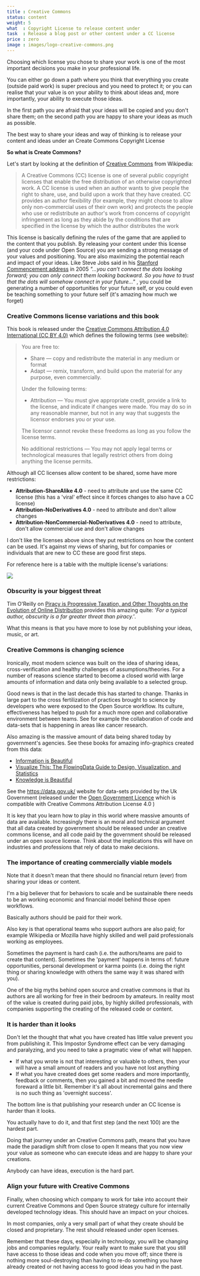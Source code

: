 ```yaml
---
title : Creative Commons
status: content
weight: 5
what  : Copyright License to release content under
task  : Release a blog post or other content under a CC license
price : zero
image : images/logo-creative-commons.png
---
```


Choosing which license you chose to share your work is one of the most important decisions you make in your professional life.

You can either go down a path where you think that everything you create (outside paid work) is super precious and you need to protect it; or you can realise that your value is on your ability to think about ideas and, more importantly, your ability to execute those ideas.

In the first path you are afraid that your ideas will be copied and you don't share them; on the second path you are happy to share your ideas as much as possible. 

The best way to share your ideas and way of thinking is to release your content and ideas under an Create Commons Copyright License 

**So what is Create Commons?**

Let's start by looking at the definition of [Creative Commons](https://en.wikipedia.org/wiki/Creative_Commons) from Wikipedia:

> A Creative Commons (CC) license is one of several public copyright licenses that enable the free distribution of an otherwise copyrighted work. A CC license is used when an author wants to give people the right to share, use, and build upon a work that they have created. CC provides an author flexibility (for example, they might choose to allow only non-commercial uses of their own work) and protects the people who use or redistribute an author's work from concerns of copyright infringement as long as they abide by the conditions that are specified in the license by which the author distributes the work

This license is basically defining the rules of the game that are applied to the content that you publish. By releasing your content under this license (and your code under Open Source) you are sending a strong message of your values and positioning. You are also maximizing the potential reach and impact of your ideas. Like Steve Jobs said in his [Stanford Commencement address](https://news.stanford.edu/2005/06/14/jobs-061505/) in 2005 _"...you can’t connect the dots looking forward; you can only connect them looking backward. So you have to trust that the dots will somehow connect in your future..."_ , you could be generating a number of opportunities for your future self, or you could even be teaching something to your future self (it's amazing how much we forget)

### Creative Commons license variations and this book

This book is released under the [Creative Commons Attribution 4.0 International (CC BY 4.0)](https://creativecommons.org/licenses/by/4.0/deed.en_US) which defines the following terms (see website):

> You are free to:
>
> - Share — copy and redistribute the material in any medium or format
> - Adapt — remix, transform, and build upon the material for any purpose, even commercially.
>
> Under the following terms:
>  - Attribution — You must give appropriate credit, provide a link to the license, and indicate if changes were made. You may do so in any reasonable manner, but not in any way that suggests the licensor endorses you or your use.
>
> The licensor cannot revoke these freedoms as long as you follow the license terms.
>
> No additional restrictions — You may not apply legal terms or technological measures that legally restrict others from doing anything the license permits.

Although all CC licenses allow content to be shared, some have more restrictions:
 
 - **Attribution-ShareAlike 4.0** - need to attribute and use the same CC license (this has a 'viral' effect since it forces changes to also have a CC license)
 - **Attribution-NoDerivatives 4.0** - need to attribute and don't allow changes
 - **Attribution-NonCommercial-NoDerivatives 4.0** -  need to attribute, don't allow commercial use and don't allow changes 
 
 I don't like the licenses above since they put restrictions on how the content can be used. It's against my views of sharing, but for companies or individuals that are new to CC these are good first steps.

 For reference here is a table with the multiple license's variations:

 [![](images/wikipedia-creative-commons-licenses.png)](https://en.wikipedia.org/wiki/Creative_Commons_license)


### Obscurity is your biggest threat

 Tim O'Reilly on [Piracy is Progressive Taxation, and Other Thoughts on the Evolution of Online Distribution](http://www.openp2p.com/pub/a/p2p/2002/12/11/piracy.html) provides this amazing quite: _'For a typical author, obscurity is a far greater threat than piracy.'_. 

 What this means is that you have more to lose by not publishing your ideas, music, or art. 

### Creative Commons is changing science

 Ironically, most modern science was built on the idea of sharing ideas, cross-verification and healthy challenges of assumptions/theories. For a number of reasons science started to become a closed world with large amounts of information and data only being available to a selected group.
 
 Good news is that in the last decade this has started to change. Thanks in large part to the cross fertilization of practices brought to science by developers who were exposed to the Open Source workflow. Its culture, effectiveness has helped to push for a much more open and collaborative environment between teams. See for example the collaboration of code and data-sets that is happening in areas like cancer research.

 Also amazing is the massive amount of data being shared today by government's agencies. See these books for amazing info-graphics created from this data:

 - [Information is Beautiful](https://www.amazon.co.uk/Information-Beautiful-New-David-McCandless/dp/0007492898)
 - [Visualize This: The FlowingData Guide to Design, Visualization, and Statistics](https://www.amazon.co.uk/Visualize-This-FlowingData-Visualization-Statistics/dp/0470944889)
 - [Knowledge is Beautiful ](https://www.amazon.co.uk/Knowledge-Beautiful-David-McCandless/dp/0007427921)

See the https://data.gov.uk/ website for data-sets provided by the Uk Government (released under the [Open Government Licence](http://www.nationalarchives.gov.uk/doc/open-government-licence/version/3/) which is compatible with Creative Commons Attribution License 4.0 )

It is key that you learn how to play in this world where massive amounts of data are available. Increasingly there is an moral and technical argument that all data created by government should be released under an creative commons license, and all code paid by the government should be released under an open source license. Think about the implications this will have on industries and professions that rely of data to make decisions.

### The importance of creating commercially viable models

Note that it doesn't mean that there should no financial return (ever) from sharing your ideas or content.

I'm a big believer that for behaviors to scale and be sustainable there needs to be an working economic and financial model behind those open workflows.

Basically authors should be paid for their work.

Also key is that operational teams who support authors are also paid; for example Wikipedia or Mozilla have highly skilled and well paid professionals working as employees. 

Sometimes the payment is hard cash (i.e. the authors/teams are paid to create that content).  Sometimes the 'payment' happens in terms of: future opportunities, personal development or karma points (i.e. doing the right thing or sharing knowledge with others the same way it was shared with you).

One of the big myths behind open source and creative commons is that its authors are all working for free in their bedroom by amateurs. In reality most of the value is created during paid jobs, by highly skilled professionals, with companies supporting the creating of the released code or content.

### It is harder than it looks

Don't let the thought that what you have created has little value prevent you from publishing it. This Impostor Syndrome effect can be very damaging and paralyzing, and you need to take a pragmatic view of what will happen.

 - If what you wrote is not that interesting or valuable to others, then your will have a small amount of readers and you have not lost anything
 - If what you have created does get some readers and more importantly, feedback or comments, then you gained a bit and moved the needle foreward a little bit. Remember it's all about incremental gains and there is no such thing as 'overnight success'.

The bottom line is that publishing your research under an CC license is harder than it looks. 

You actually have to do it, and that first step (and the next 100) are the hardest part.

Doing that journey under an Creative Commons path, means that you have made the paradigm shift from close to open It means that you now view your value as someone who can execute ideas and are happy to share your creations.

Anybody can have ideas, execution is the hard part.    

### Align your future with Creative Commons

Finally, when choosing which company to work for take into account their current Creative Commons and Open Source strategy culture for internally developed technology ideas. This should have an impact on your choices.

In most companies, only a very small part of what they create should be closed and proprietary. The rest should released under open licenses. 

Remember that these days, especially in technology, you will be changing jobs and companies regularly. Your really want to make sure that you still have access to those ideas and code when you move off; since there is nothing more soul-destroying than having to re-do something you have already created or not having access to good ideas you had in the past.

